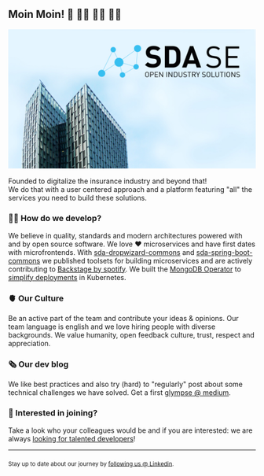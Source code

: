 ## Moin Moin! 👋 👋🏿 👋🏻 👋🏽

![Our SDA SE office](./profile/img/Banner_sdase.jpg?raw=true)

Founded to digitalize the insurance industry and beyond that!  
We do that with a user centered approach and a platform featuring "all" the services you need to build these solutions.



### 🧑‍💻 How do we develop?
We believe in quality, standards and modern architectures powered with and by open source software. We love 
❤️ microservices and have first dates with microfrontends. With [sda-dropwizard-commons](https://github.com/SDA-SE/sda-dropwizard-commons) and [sda-spring-boot-commons](https://github.com/SDA-SE/sda-spring-boot-commons) we published toolsets for building microservices and are actively contributing to [Backstage by spotify](https://github.com/backstage/backstage). We built the [MongoDB Operator](https://github.com/SDA-SE/mongodb-operator) to [simplify deployments](https://medium.com/sda-se/kubernetes-operator-to-the-rescue-how-our-own-mongodb-operator-improved-our-deployments-6d5ba3324abc) in Kubernetes.

### 🫀 Our Culture
Be an active part of the team and contribute your ideas & opinions. Our team language is english and we love hiring people with diverse backgrounds.
We value humanity, open feedback culture, trust, respect and appreciation.   

### 🗞️ Our dev blog
We like best practices and also try (hard) to "regularly" post about some technical challenges we have solved. Get a first [glympse @ medium](https://medium.com/sda-se).  

### 👔 Interested in joining? 
Take a look who your colleagues would be and if you are interested: we are always [looking for talented developers](https://myfuture.sda.se/en/)!  

---
<sub> Stay up to date about our journey by [following us @ Linkedin](https://www.linkedin.com/company/sdase/).</sub>
